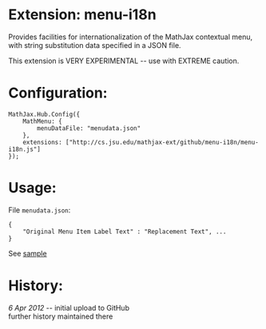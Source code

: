 # Extension: menu-i18n

Provides facilities for internationalization of the MathJax contextual menu,
with string substitution data specified in a JSON file.

This extension is VERY EXPERIMENTAL -- use with EXTREME caution.

# Configuration:

    MathJax.Hub.Config({
        MathMenu: {
            menuDataFile: "menudata.json"
        },
        extensions: ["http://cs.jsu.edu/mathjax-ext/github/menu-i18n/menu-i18n.js"]
    });

# Usage:

File `menudata.json`:

    {
        "Original Menu Item Label Text" : "Replacement Text", ...
    }

See [sample](http://leathrum.github.com/mathjax-ext-contrib/menu-i18n/menutest.html)

# History:

*6 Apr 2012* -- initial upload to GitHub  
further history maintained there

